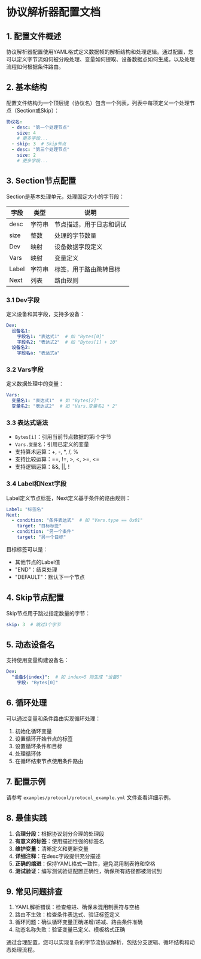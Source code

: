 # 协议解析器配置文档

## 1. 配置文件概述

协议解析器配置使用YAML格式定义数据帧的解析结构和处理逻辑。通过配置，您可以定义字节流如何被分段处理、变量如何提取、设备数据点如何生成，以及处理流程如何根据条件路由。

## 2. 基本结构

配置文件结构为一个顶层键（协议名）包含一个列表，列表中每项定义一个处理节点（Section或Skip）：

```yaml
协议名:
  - desc: "第一个处理节点"
    size: 4
    # 更多字段...
  - skip: 3  # Skip节点
  - desc: "第三个处理节点"
    size: 2
    # 更多字段...
```

## 3. Section节点配置

Section是基本处理单元，处理固定大小的字节段：

| 字段 | 类型 | 说明 |
|------|------|------|
| desc | 字符串 | 节点描述，用于日志和调试 |
| size | 整数 | 处理的字节数量 |
| Dev | 映射 | 设备数据字段定义 |
| Vars | 映射 | 变量定义 |
| Label | 字符串 | 标签，用于路由跳转目标 |
| Next | 列表 | 路由规则 |

### 3.1 Dev字段

定义设备和其字段，支持多设备：

```yaml
Dev:
  设备名1:
    字段名1: "表达式1"  # 如 "Bytes[0]"
    字段名2: "表达式2"  # 如 "Bytes[1] + 10"
  设备名2:
    字段名a: "表达式a"
```

### 3.2 Vars字段

定义数据处理中的变量：

```yaml
Vars:
  变量名1: "表达式1"  # 如 "Bytes[2]"
  变量名2: "表达式2"  # 如 "Vars.变量名1 * 2"
```

### 3.3 表达式语法

- `Bytes[i]`：引用当前节点数据的第i个字节
- `Vars.变量名`：引用已定义的变量
- 支持算术运算：+, -, *, /, %
- 支持比较运算：==, !=, >, <, >=, <=
- 支持逻辑运算：&&, ||, !

### 3.4 Label和Next字段

Label定义节点标签，Next定义基于条件的路由规则：

```yaml
Label: "标签名"
Next:
  - condition: "条件表达式"  # 如 "Vars.type == 0x01"
    target: "目标标签"
  - condition: "另一个条件"
    target: "另一个目标"
```

目标标签可以是：
- 其他节点的Label值
- "END"：结束处理
- "DEFAULT"：默认下一个节点

## 4. Skip节点配置

Skip节点用于跳过指定数量的字节：

```yaml
skip: 3  # 跳过3个字节
```

## 5. 动态设备名

支持使用变量构建设备名：

```yaml
Dev:
  "设备${index}":  # 如 index=5 则生成 "设备5"
    字段: "Bytes[0]"
```

## 6. 循环处理

可以通过变量和条件路由实现循环处理：

1. 初始化循环变量
2. 设置循环开始节点的标签
3. 设置循环条件和目标
4. 处理循环体
5. 在循环结束节点使用条件路由

## 7. 配置示例

请参考 `examples/protocol/protocol_example.yml` 文件查看详细示例。

## 8. 最佳实践

1. **合理分段**：根据协议划分合理的处理段
2. **有意义的标签**：使用描述性强的标签名
3. **维护变量**：清晰定义和更新变量
4. **详细注释**：在desc字段提供充分描述
5. **正确的缩进**：保持YAML格式一致性，避免混用制表符和空格
6. **测试验证**：编写测试验证配置正确性，确保所有路径都被测试到

## 9. 常见问题排查

1. YAML解析错误：检查缩进、确保未混用制表符与空格
2. 路由不生效：检查条件表达式、验证标签定义
3. 循环问题：确认循环变量正确递增/递减、路由条件准确
4. 动态名称失败：验证变量已定义、模板格式正确

通过合理配置，您可以实现复杂的字节流协议解析，包括分支逻辑、循环结构和动态处理流程。
